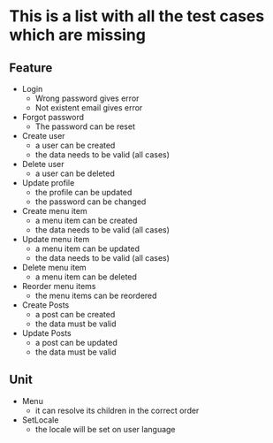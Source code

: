 # This is a list with all the test cases which are missing

## Feature
* Login
    * Wrong password gives error
    * Not existent email gives error
* Forgot password
    * The password can be reset
* Create user
    * a user can be created
    * the data needs to be valid (all cases)
* Delete user
    * a user can be deleted
* Update profile
    * the profile can be updated
    * the password can be changed
* Create menu item
    * a menu item can be created
    * the data needs to be valid (all cases)
* Update menu item
    * a menu item can be updated
    * the data needs to be valid (all cases)
* Delete menu item
    * a menu item can be deleted
* Reorder menu items
    * the menu items can be reordered
* Create Posts
    * a post can be created
    * the data must be valid
* Update Posts
    * a post can be updated
    * the data must be valid
 
 ## Unit
* Menu
    * it can resolve its children in the correct order
* SetLocale
    * the locale will be set on user language

